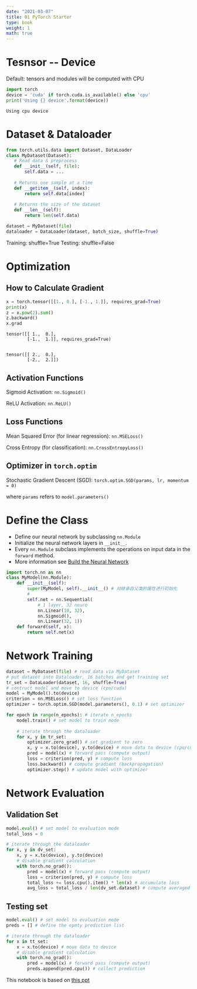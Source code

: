 ```yaml
---
date: "2021-03-07"
title: 01 PyTorch Starter 
type: book
weight: 1
math: true
---
```


# Tesnsor -- Device
Default: tensors and modules will be computed with CPU

```python
import torch
device = 'cuda' if torch.cuda.is_available() else 'cpu'
print('Using {} device'.format(device))
```

    Using cpu device
    

# Dataset & Dataloader


```python
from torch.utils.data import Dataset, DataLoader
class MyDataset(Dataset):
   # Read data & preprocess
   def __init__(self, file):
       self.data = ...
    
   # Returns one sample at a time
   def __getitem__(self, index):
       return self.data[index]
    
   # Returns the size of the dataset
   def __len__(self):
       return len(self.data)

```


```python
dataset = MyDataset(file)
dataloader = DataLoader(dataset, batch_size, shuffle=True)
```
Training: shuffle=True
Testing:  shuffle=False


# Optimization

## How to Calculate Gradient


```python
x = torch.tensor([[1., 0.], [-1., 1.]], requires_grad=True)
print(x)
z = x.pow(2).sum()
z.backward()
x.grad
```

    tensor([[ 1.,  0.],
            [-1.,  1.]], requires_grad=True)


    tensor([[ 2.,  0.],
            [-2.,  2.]])



## Activation Functions

Sigmoid Activation: `nn.Sigmoid()`

ReLU Activation: `nn.ReLU()`

## Loss Functions
Mean Squared Error (for linear regression): `nn.MSELoss()`

Cross Entropy (for classification): `nn.CrossEntropyLoss()`

## Optimizer in `torch.optim`

Stochastic Gradient Descent (SGD): `torch.optim.SGD(params, lr, momentum = 0)`

where `params` refers to `model.parameters()`


# Define the Class

- Define our neural network by subclassing `nn.Module`
- Initialize the neural network layers in `__init__`. 
- Every `nn.Module` subclass implements the operations on input data in the `forward` method.
- More information see [Build the Neural Network](https://pytorch.org/tutorials/beginner/basics/buildmodel_tutorial.html#get-device-for-training)


```python
import torch.nn as nn
class MyModel(nn.Module):
    def __init__(self):
        super(MyModel, self).__init__() # 对继承自父类的属性进行初始化
        # 
        self.net = nn.Sequential(
            # 1 layer, 32 neuro
            nn.Linear(10, 32),
            nn.Sigmoid(),
            nn.Linear(32, 1))
    def forward(self, x):
        return self.net(x)
```

# Network Training
```python
dataset = MyDataset(file) # read data via MyDataset
# put dataset into Dataloader, 16 batches and get training set
tr_set = DataLoader(dataset, 16, shuffle=True) 
# contruct model and move to device (cpu/cuda)
model = MyModel().to(device) 
criterion = nn.MSELoss() # set loss function
optimizer = torch.optim.SGD(model.parameters(), 0.1) # set optimizer
```

```python
for epoch in range(n_epochs): # iterate n_epochs
    model.train() # set model to train mode
    
    # iterate through the dataloader
    for x, y in tr_set: 
        optimizer.zero_grad() # set gradient to zero
        x, y = x.to(device), y.to(device) # move data to device (cpu/cuda)
        pred = model(x) # forward pass (compute output)
        loss = criterion(pred, y) # compute loss
        loss.backward() # compute gradient (backpropagation)
        optimizer.step() # update model with optimizer
```

# Network Evaluation

## Validation Set

```python
model.eval() # set model to evaluation mode
total_loss = 0

# iterate through the dataloader
for x, y in dv_set:
    x, y = x.to(device), y.to(device)
    # disable gradient calculation
    with torch.no_grad():
        pred = model(x) # forward pass (compute output)
        loss = criterion(pred, y) # compute loss
    	total_loss += loss.cpu().item() * len(x) # accumulate loss
        avg_loss = total_loss / len(dv_set.dataset) # compute averaged loss

```

## Testing set

```python
model.eval() # set model to evaluation mode
preds = [] # define the epmty prediction list

# iterate through the dataloader
for x in tt_set:
    x = x.to(device) # move data to device
    # disable gradient calculation
    with torch.no_grad(): 
        pred = model(x) # forward pass (compute output)
        preds.append(pred.cpu()) # collect prediction

```

This notebook is based on [this ppt](https://1drv.ms/p/s!AhPTUXN0QjiSzQDCz7F2-bJePazg?e=ahvFET)
